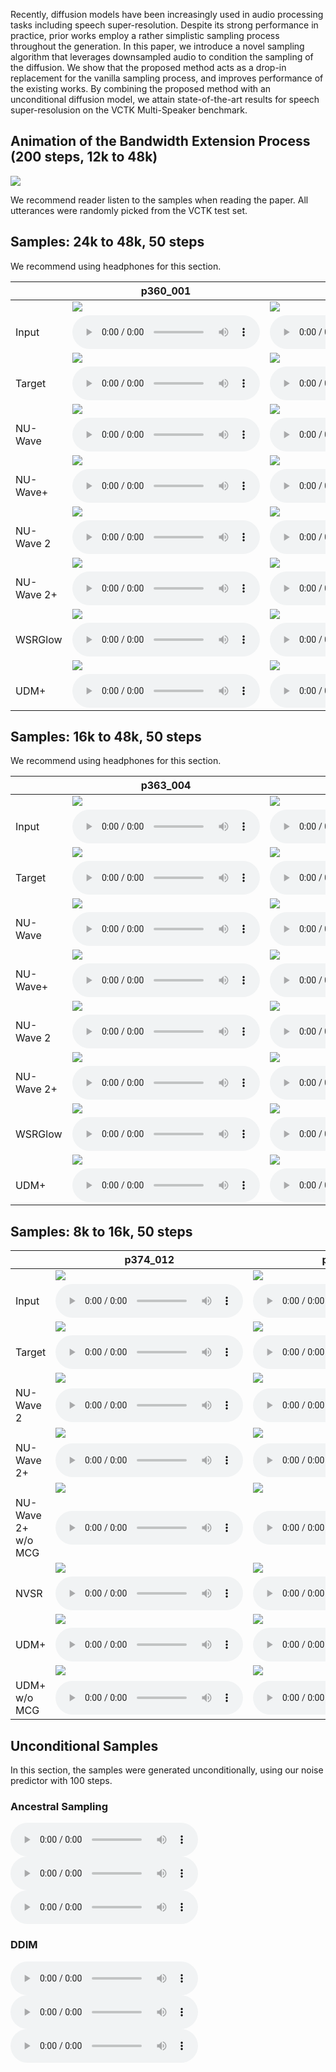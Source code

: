 Recently, diffusion models have been increasingly used in audio processing tasks including speech super-resolution.
Despite its strong performance in practice, prior works employ a rather simplistic sampling process throughout the generation.
In this paper, we introduce a novel sampling algorithm that leverages downsampled audio to condition the sampling of the diffusion.
We show that the proposed method acts as a drop-in replacement for the vanilla sampling process, and improves performance of the existing works.
By combining the proposed method with an unconditional diffusion model, we attain state-of-the-art results for speech super-resolusion on the VCTK Multi-Speaker benchmark.

## Animation of the Bandwidth Extension Process (200 steps, 12k to 48k)

![](ani/generation.gif)

We recommend reader listen to the samples when reading the paper.
All utterances were randomly picked from the VCTK test set.


## Samples: 24k to 48k, 50 steps

We recommend using headphones for this section.

|            | p360_001                                                                           | p361_002                                                                           |
|------------|------------------------------------------------------------------------------------|------------------------------------------------------------------------------------|
|            | ![](samples/x2/p360_001_mic1.png)                                                  | ![](samples/x2/p361_002_mic1.png)                                                  |
| Input      | <audio src="samples/x2/p360_001_mic1.wav" controls="" preload=""></audio>          | <audio src="samples/x2/p361_002_mic1.wav" controls="" preload=""></audio>          |
|            | ![](samples/origin/p360_001_mic1.png)                                              | ![](samples/origin/p361_002_mic1.png)                                              |
| Target     | <audio src="samples/origin/p360_001_mic1.wav" controls="" preload=""></audio>      | <audio src="samples/origin/p361_002_mic1.wav" controls="" preload=""></audio>      |
|            | ![](samples/x2-nuwave/p360_001_mic1.png)                                           | ![](samples/x2-nuwave/p361_002_mic1.png)                                           |
| NU-Wave    | <audio src="samples/x2-nuwave/p360_001_mic1.wav" controls="" preload=""></audio>   | <audio src="samples/x2-nuwave/p361_002_mic1.wav" controls="" preload=""></audio>   |
|            | ![](samples/x2-nuwave+/p360_001_mic1.png)                                          | ![](samples/x2-nuwave+/p361_002_mic1.png)                                          |
| NU-Wave+   | <audio src="samples/x2-nuwave+/p360_001_mic1.wav" controls="" preload=""></audio>  | <audio src="samples/x2-nuwave+/p361_002_mic1.wav" controls="" preload=""></audio>  |
|            | ![](samples/x2-nuwave2/p360_001_mic1.png)                                          | ![](samples/x2-nuwave2/p361_002_mic1.png)                                          |
| NU-Wave 2  | <audio src="samples/x2-nuwave2/p360_001_mic1.wav" controls="" preload=""></audio>  | <audio src="samples/x2-nuwave2/p361_002_mic1.wav" controls="" preload=""></audio>  |
|            | ![](samples/x2-nuwave2+/p360_001_mic1.png)                                         | ![](samples/x2-nuwave2+/p361_002_mic1.png)                                         |
| NU-Wave 2+ | <audio src="samples/x2-nuwave2+/p360_001_mic1.wav" controls="" preload=""></audio> | <audio src="samples/x2-nuwave2+/p361_002_mic1.wav" controls="" preload=""></audio> |
|            | ![](samples/x2-wsrglow/p360_001_mic1.png)                                          | ![](samples/x2-wsrglow/p361_002_mic1.png)                                          |
| WSRGlow    | <audio src="samples/x2-wsrglow/p360_001_mic1.wav" controls="" preload=""></audio>  | <audio src="samples/x2-wsrglow/p361_002_mic1.wav" controls="" preload=""></audio>  |
|            | ![](samples/x2-mcg/p360_001_mic1.png)                                              | ![](samples/x2-mcg/p361_002_mic1.png)                                              |
| UDM+       | <audio src="samples/x2-mcg/p360_001_mic1.wav" controls="" preload=""></audio>      | <audio src="samples/x2-mcg/p361_002_mic1.wav" controls="" preload=""></audio>      |



## Samples: 16k to 48k, 50 steps

We recommend using headphones for this section.

|            | p363_004                                                                           | p364_005                                                                           |
|------------|------------------------------------------------------------------------------------|------------------------------------------------------------------------------------|
|            | ![](samples/x3/p363_004_mic1.png)                                                  | ![](samples/x3/p364_005_mic1.png)                                                  |
| Input      | <audio src="samples/x3/p363_004_mic1.wav" controls="" preload=""></audio>          | <audio src="samples/x3/p364_005_mic1.wav" controls="" preload=""></audio>          |
|            | ![](samples/origin/p363_004_mic1.png)                                              | ![](samples/origin/p364_005_mic1.png)                                              |
| Target     | <audio src="samples/origin/p363_004_mic1.wav" controls="" preload=""></audio>      | <audio src="samples/origin/p364_005_mic1.wav" controls="" preload=""></audio>      |
|            | ![](samples/x3-nuwave/p363_004_mic1.png)                                           | ![](samples/x3-nuwave/p364_005_mic1.png)                                           |
| NU-Wave    | <audio src="samples/x3-nuwave/p363_004_mic1.wav" controls="" preload=""></audio>   | <audio src="samples/x3-nuwave/p364_005_mic1.wav" controls="" preload=""></audio>   |
|            | ![](samples/x3-nuwave+/p363_004_mic1.png)                                          | ![](samples/x3-nuwave+/p364_005_mic1.png)                                          |
| NU-Wave+   | <audio src="samples/x3-nuwave+/p363_004_mic1.wav" controls="" preload=""></audio>  | <audio src="samples/x3-nuwave+/p364_005_mic1.wav" controls="" preload=""></audio>  |
|            | ![](samples/x3-nuwave2/p363_004_mic1.png)                                          | ![](samples/x3-nuwave2/p364_005_mic1.png)                                          |
| NU-Wave 2  | <audio src="samples/x3-nuwave2/p363_004_mic1.wav" controls="" preload=""></audio>  | <audio src="samples/x3-nuwave2/p364_005_mic1.wav" controls="" preload=""></audio>  |
|            | ![](samples/x3-nuwave2+/p363_004_mic1.png)                                         | ![](samples/x3-nuwave2+/p364_005_mic1.png)                                         |
| NU-Wave 2+ | <audio src="samples/x3-nuwave2+/p363_004_mic1.wav" controls="" preload=""></audio> | <audio src="samples/x3-nuwave2+/p364_005_mic1.wav" controls="" preload=""></audio> |
|            | ![](samples/x3-wsrglow/p363_004_mic1.png)                                          | ![](samples/x3-wsrglow/p364_005_mic1.png)                                          |
| WSRGlow    | <audio src="samples/x3-wsrglow/p363_004_mic1.wav" controls="" preload=""></audio>  | <audio src="samples/x3-wsrglow/p364_005_mic1.wav" controls="" preload=""></audio>  |
|            | ![](samples/x3-mcg/p363_004_mic1.png)                                              | ![](samples/x3-mcg/p364_005_mic1.png)                                              |
| UDM+       | <audio src="samples/x3-mcg/p363_004_mic1.wav" controls="" preload=""></audio>      | <audio src="samples/x3-mcg/p364_005_mic1.wav" controls="" preload=""></audio>      |


## Samples: 8k to 16k, 50 steps

|                    | p374_012                                                                                      | p376_233                                                                                      |
|--------------------|-----------------------------------------------------------------------------------------------|-----------------------------------------------------------------------------------------------|
|                    | ![](samples/16k/x2/p374_012_mic1.png)                                                         | ![](samples/16k/x2/p376_233_mic1.png)                                                         |
| Input              | <audio src="samples/16k/x2/p374_012_mic1.wav" controls="" preload=""></audio>                 | <audio src="samples/16k/x2/p376_233_mic1.wav" controls="" preload=""></audio>                 |
|                    | ![](samples/16k/origin/p374_012_mic1.png)                                                     | ![](samples/16k/origin/p376_233_mic1.png)                                                     |
| Target             | <audio src="samples/16k/origin/p374_012_mic1.wav" controls="" preload=""></audio>             | <audio src="samples/16k/origin/p376_233_mic1.wav" controls="" preload=""></audio>             |
|                    | ![](samples/16k/x2-nuwave2/p374_012_mic1.png)                                                 | ![](samples/16k/x2-nuwave2/p376_233_mic1.png)                                                 |
| NU-Wave 2          | <audio src="samples/16k/x2-nuwave2/p374_012_mic1.wav" controls="" preload=""></audio>         | <audio src="samples/16k/x2-nuwave2/p376_233_mic1.wav" controls="" preload=""></audio>         |
|                    | ![](samples/16k/x2-nuwave2+/p374_012_mic1.png)                                                | ![](samples/16k/x2-nuwave2+/p376_233_mic1.png)                                                |
| NU-Wave 2+         | <audio src="samples/16k/x2-nuwave2+/p374_012_mic1.wav" controls="" preload=""></audio>        | <audio src="samples/16k/x2-nuwave2+/p376_233_mic1.wav" controls="" preload=""></audio>        |
|                    | ![](samples/16k/x2-nuwave2-inpaint/p374_012_mic1.png)                                         | ![](samples/16k/x2-nuwave2-inpaint/p376_233_mic1.png)                                         |
| NU-Wave 2+ w/o MCG | <audio src="samples/16k/x2-nuwave2-inpaint/p374_012_mic1.wav" controls="" preload=""></audio> | <audio src="samples/16k/x2-nuwave2-inpaint/p376_233_mic1.wav" controls="" preload=""></audio> |
|                    | ![](samples/16k/x2-nvsr/p374_012_mic1.png)                                                    | ![](samples/16k/x2-nvsr/p376_233_mic1.png)                                                    |
| NVSR               | <audio src="samples/16k/x2-nvsr/p374_012_mic1.wav" controls="" preload=""></audio>            | <audio src="samples/16k/x2-nvsr/p376_233_mic1.wav" controls="" preload=""></audio>            |
|                    | ![](samples/16k/x2-mcg/p374_012_mic1.png)                                                     | ![](samples/16k/x2-mcg/p376_233_mic1.png)                                                     |
| UDM+               | <audio src="samples/16k/x2-mcg/p374_012_mic1.wav" controls="" preload=""></audio>             | <audio src="samples/16k/x2-mcg/p376_233_mic1.wav" controls="" preload=""></audio>             |
|                    | ![](samples/16k/x2-inpaint/p374_012_mic1.png)                                                 | ![](samples/16k/x2-inpaint/p376_233_mic1.png)                                                 |
| UDM+ w/o MCG       | <audio src="samples/16k/x2-inpaint/p374_012_mic1.wav" controls="" preload=""></audio>         | <audio src="samples/16k/x2-inpaint/p376_233_mic1.wav" controls="" preload=""></audio>         |


## Unconditional Samples

In this section, the samples were generated unconditionally, using our noise predictor with 100 steps.


### Ancestral Sampling

<audio src="samples/uncond/0.wav" controls="" preload=""></audio> 
<audio src="samples/uncond/1.wav" controls="" preload=""></audio> 
<audio src="samples/uncond/2.wav" controls="" preload=""></audio> 

### DDIM

<audio src="samples/uncond/ddim/0.wav" controls="" preload=""></audio> 
<audio src="samples/uncond/ddim/1.wav" controls="" preload=""></audio> 
<audio src="samples/uncond/ddim/2.wav" controls="" preload=""></audio> 